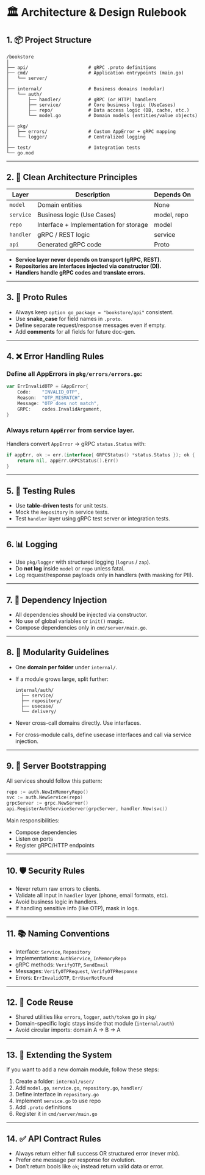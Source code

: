 # 🏛️ Architecture & Design Rulebook

## 1. 📦 Project Structure

```
/bookstore
│
├── api/                      # gRPC .proto definitions
├── cmd/                      # Application entrypoints (main.go)
│   └── server/
│
├── internal/                 # Business domains (modular)
│   └── auth/
│       ├── handler/          # gRPC (or HTTP) handlers
│       ├── service/          # Core business logic (UseCases)
│       ├── repo/             # Data access logic (DB, cache, etc.)
│       └── model.go          # Domain models (entities/value objects)
│
├── pkg/
│   ├── errors/               # Custom AppError + gRPC mapping
│   └── logger/               # Centralized logging
│
├── test/                     # Integration tests
└── go.mod
```

---

## 2. 🧱 Clean Architecture Principles

| Layer     | Description                            | Depends On  |
| --------- | -------------------------------------- | ----------- |
| `model`   | Domain entities                        | None        |
| `service` | Business logic (Use Cases)             | model, repo |
| `repo`    | Interface + Implementation for storage | model       |
| `handler` | gRPC / REST logic                      | service     |
| `api`     | Generated gRPC code                    | Proto       |

- **Service layer never depends on transport (gRPC, REST).**
- **Repositories are interfaces injected via constructor (DI).**
- **Handlers handle gRPC codes and translate errors.**

---

## 3. 🧾 Proto Rules

- Always keep `option go_package = "bookstore/api"` consistent.
- Use **snake_case** for field names in `.proto`.
- Define separate request/response messages even if empty.
- Add **comments** for all fields for future doc-gen.

---

## 4. ❌ Error Handling Rules

### Define all AppErrors in `pkg/errors/errors.go`:

```go
var ErrInvalidOTP = &AppError{
	Code:    "INVALID_OTP",
	Reason:  "OTP_MISMATCH",
	Message: "OTP does not match",
	GRPC:    codes.InvalidArgument,
}
```

### Always return `AppError` from service layer.

Handlers convert `AppError` → gRPC `status.Status` with:

```go
if appErr, ok := err.(interface{ GRPCStatus() *status.Status }); ok {
	return nil, appErr.GRPCStatus().Err()
}
```

---

## 5. 🧪 Testing Rules

- Use **table-driven tests** for unit tests.
- Mock the `Repository` in service tests.
- Test `handler` layer using gRPC test server or integration tests.

---

## 6. 📊 Logging

- Use `pkg/logger` with structured logging (`logrus` / `zap`).
- Do **not log** inside `model` or `repo` unless fatal.
- Log request/response payloads only in handlers (with masking for PII).

---

## 7. 🔗 Dependency Injection

- All dependencies should be injected via constructor.
- No use of global variables or `init()` magic.
- Compose dependencies only in `cmd/server/main.go`.

---

## 8. 🔄 Modularity Guidelines

- One **domain per folder** under `internal/`.

- If a module grows large, split further:

  ```
  internal/auth/
    ├── service/
    ├── repository/
    ├── usecase/
    └── delivery/
  ```

- Never cross-call domains directly. Use interfaces.

- For cross-module calls, define usecase interfaces and call via service injection.

---

## 9. 🚀 Server Bootstrapping

All services should follow this pattern:

```go
repo := auth.NewInMemoryRepo()
svc := auth.NewService(repo)
grpcServer := grpc.NewServer()
api.RegisterAuthServiceServer(grpcServer, handler.New(svc))
```

Main responsibilities:

- Compose dependencies
- Listen on ports
- Register gRPC/HTTP endpoints

---

## 10. 🛡️ Security Rules

- Never return raw errors to clients.
- Validate all input in `handler` layer (phone, email formats, etc).
- Avoid business logic in handlers.
- If handling sensitive info (like OTP), mask in logs.

---

## 11. 📚 Naming Conventions

- Interface: `Service`, `Repository`
- Implementations: `AuthService`, `InMemoryRepo`
- gRPC methods: `VerifyOTP`, `SendEmail`
- Messages: `VerifyOTPRequest`, `VerifyOTPResponse`
- Errors: `ErrInvalidOTP`, `ErrUserNotFound`

---

## 12. 📂 Code Reuse

- Shared utilities like `errors`, `logger`, `auth/token` go in `pkg/`
- Domain-specific logic stays inside that module (`internal/auth`)
- Avoid circular imports: domain A → B → A

---

## 13. 🚧 Extending the System

If you want to add a new domain module, follow these steps:

1. Create a folder: `internal/user/`
2. Add `model.go`, `service.go`, `repository.go`, `handler/`
3. Define interface in `repository.go`
4. Implement `service.go` to use repo
5. Add `.proto` definitions
6. Register it in `cmd/server/main.go`

---

## 14. ✅ API Contract Rules

- Always return either full success OR structured error (never mix).
- Prefer one message per response for evolution.
- Don’t return bools like `ok`; instead return valid data or error.
